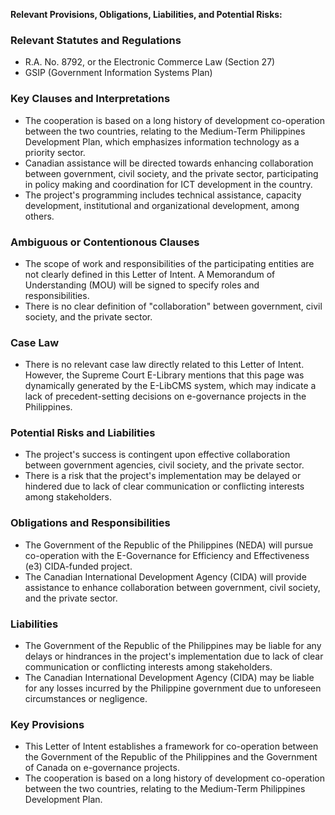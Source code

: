 **Relevant Provisions, Obligations, Liabilities, and Potential Risks:**

### **Relevant Statutes and Regulations**

*   R.A. No. 8792, or the Electronic Commerce Law (Section 27)
*   GSIP (Government Information Systems Plan)

### **Key Clauses and Interpretations**

*   The cooperation is based on a long history of development co-operation between the two countries, relating to the Medium-Term Philippines Development Plan, which emphasizes information technology as a priority sector.
*   Canadian assistance will be directed towards enhancing collaboration between government, civil society, and the private sector, participating in policy making and coordination for ICT development in the country.
*   The project's programming includes technical assistance, capacity development, institutional and organizational development, among others.

### **Ambiguous or Contentionous Clauses**

*   The scope of work and responsibilities of the participating entities are not clearly defined in this Letter of Intent. A Memorandum of Understanding (MOU) will be signed to specify roles and responsibilities.
*   There is no clear definition of "collaboration" between government, civil society, and the private sector.

### **Case Law**

*   There is no relevant case law directly related to this Letter of Intent. However, the Supreme Court E-Library mentions that this page was dynamically generated by the E-LibCMS system, which may indicate a lack of precedent-setting decisions on e-governance projects in the Philippines.

### **Potential Risks and Liabilities**

*   The project's success is contingent upon effective collaboration between government agencies, civil society, and the private sector.
*   There is a risk that the project's implementation may be delayed or hindered due to lack of clear communication or conflicting interests among stakeholders.

### **Obligations and Responsibilities**

*   The Government of the Republic of the Philippines (NEDA) will pursue co-operation with the E-Governance for Efficiency and Effectiveness (e3) CIDA-funded project.
*   The Canadian International Development Agency (CIDA) will provide assistance to enhance collaboration between government, civil society, and the private sector.

### **Liabilities**

*   The Government of the Republic of the Philippines may be liable for any delays or hindrances in the project's implementation due to lack of clear communication or conflicting interests among stakeholders.
*   The Canadian International Development Agency (CIDA) may be liable for any losses incurred by the Philippine government due to unforeseen circumstances or negligence.

### **Key Provisions**

*   This Letter of Intent establishes a framework for co-operation between the Government of the Republic of the Philippines and the Government of Canada on e-governance projects.
*   The cooperation is based on a long history of development co-operation between the two countries, relating to the Medium-Term Philippines Development Plan.
